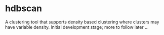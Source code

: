 # hdbscan

A clustering tool that supports density based clustering where clusters may have variable density. Initial development stage; more to follow later ...
 
